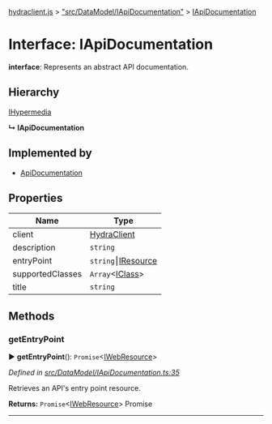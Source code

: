 [hydraclient.js](../README.md) > ["src/DataModel/IApiDocumentation"](../modules/_src_datamodel_iapidocumentation_.md) > [IApiDocumentation](../interfaces/_src_datamodel_iapidocumentation_.iapidocumentation.md)



# Interface: IApiDocumentation

**interface**: Represents an abstract API documentation.

## Hierarchy


 [IHypermedia](_src_datamodel_ihypermedia_.ihypermedia.md)

**↳ IApiDocumentation**







## Implemented by

* [ApiDocumentation](../classes/_src_apidocumentation_.apidocumentation.md)


## Properties

| Name  | Type                
| ------ | ------------------- 
| client | [HydraClient](../classes/_src_hydraclient_.hydraclient.md)
| description | `string`
| entryPoint | `string`⎮[IResource](_src_datamodel_iresource_.iresource.md)
| supportedClasses | `Array`<[IClass](_src_datamodel_iclass_.iclass.md)>
| title | `string`


## Methods
<a id="getentrypoint"></a>

###  getEntryPoint

► **getEntryPoint**(): `Promise`<[IWebResource](_src_datamodel_iwebresource_.iwebresource.md)>




*Defined in [src/DataModel/IApiDocumentation.ts:35](https://github.com//HydraCG/Heracles.ts/blob/master/src/DataModel/IApiDocumentation.ts#L35)*



Retrieves an API's entry point resource.




**Returns:** `Promise`<[IWebResource](_src_datamodel_iwebresource_.iwebresource.md)>
Promise<IWebResource>






___



